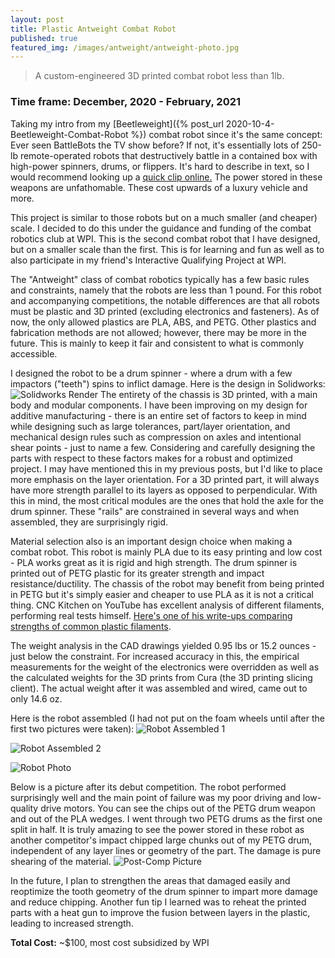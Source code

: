 ```yaml
---
layout: post
title: Plastic Antweight Combat Robot
published: true
featured_img: /images/antweight/antweight-photo.jpg
---
```


> A custom-engineered 3D printed combat robot less than 1lb.

### Time frame: December, 2020 - February, 2021

Taking my intro from my [Beetleweight]({% post_url 2020-10-4-Beetleweight-Combat-Robot %}) combat robot since it's the same concept:
Ever seen BattleBots the TV show before? If not, it's essentially lots of 250-lb remote-operated robots that destructively battle in a contained box with high-power spinners, drums, or flippers. It's hard to describe in text, so I would recommend looking up a [quick clip online.](https://youtu.be/diOJz6U6MEA?t=26) The power stored in these weapons are unfathomable. These cost upwards of a luxury vehicle and more.

This project is similar to those robots but on a much smaller (and cheaper) scale. I decided to do this under the guidance and funding of the combat robotics club at WPI. This is the second combat robot that I have designed, but on a smaller scale than the first. This is for learning and fun as well as to also participate in my friend's Interactive Qualifying Project at WPI. 

The "Antweight" class of combat robotics typically has a few basic rules and constraints, namely that the robots are less than 1 pound. For this robot and accompanying competitions, the notable differences are that all robots must be plastic and 3D printed (excluding electronics and fasteners). As of now, the only allowed plastics are PLA, ABS, and PETG. Other plastics and fabrication methods are not allowed; however, there may be more in the future. This is mainly to keep it fair and consistent to what is commonly accessible. 

I designed the robot to be a drum spinner - where a drum with a few impactors ("teeth") spins to inflict damage. Here is the design in Solidworks: 
![Solidworks Render](/images/antweight/antweight-render.jpg "Solidworks Render")
The entirety of the chassis is 3D printed, with a main body and modular components. I have been improving on my design for additive manufacturing - there is an entire set of factors to keep in mind while designing such as large tolerances, part/layer orientation, and mechanical design rules such as compression on axles and intentional shear points - just to name a few. Considering and carefully designing the parts with respect to these factors makes for a robust and optimized project. I may have mentioned this in my previous posts, but I'd like to place more emphasis on the layer orientation. For a 3D printed part, it will always have more strength parallel to its layers as opposed to perpendicular. With this in mind, the most critical modules are the ones that hold the axle for the drum spinner. These "rails" are constrained in several ways and when assembled, they are surprisingly rigid. 

Material selection also is an important design choice when making a combat robot. This robot is mainly PLA due to its easy printing and low cost - PLA works great as it is rigid and high strength. The drum spinner is printed out of PETG plastic for its greater strength and impact resistance/ductility. The chassis of the robot may benefit from being printed in PETG but it's simply easier and cheaper to use PLA as it is not a critical thing. CNC Kitchen on YouTube has excellent analysis of different filaments, performing real tests himself. [Here's one of his write-ups comparing strengths of common plastic filaments](https://www.cnckitchen.com/blog/comparing-pla-petg-amp-asa-feat-prusament).

The weight analysis in the CAD drawings yielded 0.95 lbs or 15.2 ounces - just below the constraint. For increased accuracy in this, the empirical measurements for the weight of the electronics were overridden as well as the calculated weights for the 3D prints from Cura (the 3D printing slicing client). The actual weight after it was assembled and wired, came out to only 14.6 oz. 

Here is the robot assembled (I had not put on the foam wheels until after the first two pictures were taken):
![Robot Assembled 1](/images/antweight/ant-assembled-1.jpeg "Robot Assembled, no top plate")

![Robot Assembled 2](/images/antweight/ant-assembled-2.jpeg "Robot Assembled with top plate")

![Robot Photo](/images/antweight/antweight-photo.jpg "Robot photoshoot! Credit to Nick Hom.")

Below is a picture after its debut competition. The robot performed surprisingly well and the main point of failure was my poor driving and low-quality drive motors. You can see the chips out of the PETG drum weapon and out of the PLA wedges. I went through two PETG drums as the first one split in half. It is truly amazing to see the power stored in these robot as another competitor's impact chipped large chunks out of my PETG drum, independent of any layer lines or geometry of the part. The damage is pure shearing of the material.
![Post-Comp Picture](/images/antweight/ant-post-comp.jpg "Thats a lot of damage!")

In the future, I plan to strengthen the areas that damaged easily and reoptimize the tooth geometry of the drum spinner to impart more damage and reduce chipping. Another fun tip I learned was to reheat the printed parts with a heat gun to improve the fusion between layers in the plastic, leading to increased strength.


**Total Cost:** ~$100, most cost subsidized by WPI
